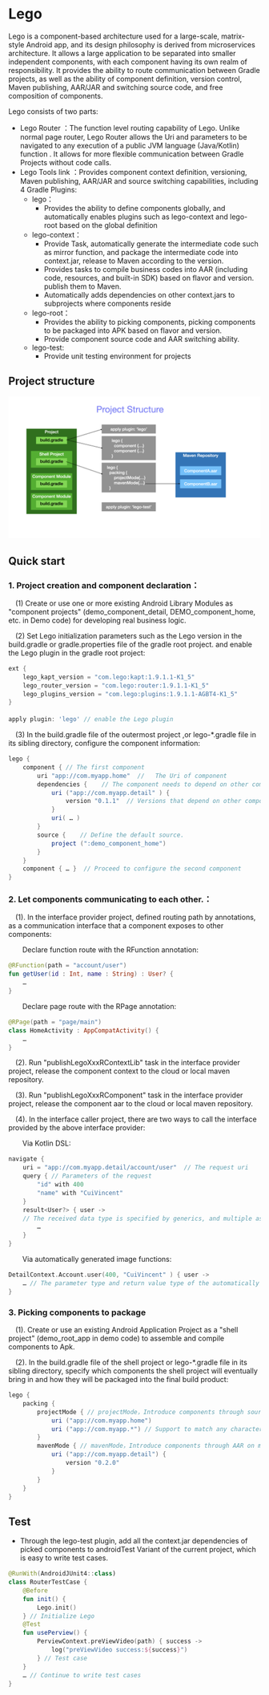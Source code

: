 # Lego
Lego is a component-based architecture used for a large-scale, matrix-style Android app, and its design philosophy is derived from microservices architecture. It allows a large application to be separated into smaller independent components, with each component having its own realm of responsibility.
It provides the ability to route communication between Gradle projects, as well as the ability of component definition, version control, Maven publishing, AAR/JAR and switching source code, and free composition of components.

Lego consists of two parts:
* Lego Router ：The function level routing capability of Lego. Unlike normal page router, Lego Router allows the Uri and parameters to be navigated to any execution of a public JVM language (Java/Kotlin) function . It allows for more flexible communication between Gradle Projects without code calls.
* Lego Tools link ：Provides component context definition, versioning, Maven publishing, AAR/JAR and source switching capabilities, including 4 Gradle Plugins:
    + lego：
        - Provides the ability to define components globally, and automatically enables plugins such as lego-context and lego-root based on the global definition
    + lego-context：
        - Provide Task, automatically generate the intermediate code such as mirror function, and package the intermediate code into context.jar, release to Maven according to the version.
        - Provides tasks to compile business codes into AAR (including code, resources, and built-in SDK) based on flavor and version. publish them to Maven.
        - Automatically adds dependencies on other context.jars to subprojects where components reside
    + lego-root：
        - Provides the ability to picking components, picking components to be packaged into APK based on flavor and version.
        - Provide component source code and AAR switching ability.
    + lego-test:
        - Provide unit testing environment for projects

## Project structure
![Design](lego-ps.jpeg)

## Quick start
### 1. Project creation and component declaration：
&ensp;&ensp;(1) Create or use one or more existing Android Library Modules as "component projects" (demo_component_detail, DEMO_component_home, etc. in Demo code) for developing real business logic.

&ensp;&ensp;(2) Set Lego initialization parameters such as the Lego version in the build.gradle or gradle.properties file of the gradle root project. and enable the Lego plugin in the gradle root project:
```groovy
ext {
    lego_kapt_version = "com.lego:kapt:1.9.1.1-K1_5"   
    lego_router_version = "com.lego:router:1.9.1.1-K1_5"   
    lego_plugins_version = "com.lego:plugins:1.9.1.1-AGBT4-K1_5"  
} 

apply plugin: 'lego' // enable the Lego plugin
```

&ensp;&ensp;(3) In the build.gradle file of the outermost project ,or lego-*.gradle file in its sibling directory, configure the component information:
```groovy
lego {
    component { // The first component
        uri "app://com.myapp.home"  //   The Uri of component
        dependencies {    // The component needs to depend on other components
            uri ("app://com.myapp.detail" ) { 
                version "0.1.1"  // Versions that depend on other components
            }
            uri( … ) 
        }
        source {    // Define the default source.
            project (":demo_component_home") 
        }
    }
    component { … }  // Proceed to configure the second component
} 
```

### 2. Let components communicating to each other.：
&ensp;&ensp;(1). In the interface provider project, defined  routing path by annotations, as a communication interface that a component exposes to other components:

&ensp;&ensp;&ensp;&ensp;Declare function route with the RFunction annotation:
```kotlin
@RFunction(path = "account/user") 
fun getUser(id : Int, name : String) : User? { 
    …
}
```

&ensp;&ensp;&ensp;&ensp;Declare page route with the RPage annotation:
```kotlin
@RPage(path = "page/main") 
class HomeActivity : AppCompatActivity() {
    … 
}
```
&ensp;&ensp;(2). Run "publishLegoXxxRContextLib" task in the interface provider project, release the component context to the cloud or local maven repository.

&ensp;&ensp;(3). Run "publishLegoXxxRComponent" task in the interface provider project, release the component aar to the cloud or local maven repository.

&ensp;&ensp;(4). In the interface caller project, there are two ways to call the interface provided by the above interface provider:

&ensp;&ensp;&ensp;&ensp;Via Kotlin DSL:
```kotlin
navigate {
    uri = "app://com.myapp.detail/account/user"  // The request uri
    query { // Parameters of the request
        "id" with 400
        "name" with "CuiVincent" 
    }
    result<User?> { user -> 
    // The received data type is specified by generics, and multiple asynchronous returns can be received as multiple results
        …
    }
} 
```

&ensp;&ensp;&ensp;&ensp;Via automatically generated image functions:
```kotlin
DetailContext.Account.user(400, "CuiVincent" ) { user ->
    … // The parameter type and return value type of the automatically generated image function are clear, which is more binding than the DSL
}
```

### 3. Picking components to package
&ensp;&ensp;(1). Create or use an existing Android Application Project as a "shell project" (demo_root_app in demo code) to assemble and compile components to Apk.

&ensp;&ensp;(2).  In the build.gradle file of the shell project or lego-*.gradle file in its sibling directory, specify which components the shell project will eventually bring in and how they will be packaged into the final build product:
```groovy
lego {	
    packing {
        projectMode { // projectMode，Introduce components through source code project
            uri ("app://com.myapp.home")
            uri ("app://com.myapp.*") // Support to match any character through *
        }
        mavenMode { // mavenMode，Introduce components through AAR on maven
            uri ("app://com.myapp.detail") {
                version "0.2.0" 
            }
        }
    }
} 
```
## Test
* Through the lego-test plugin, add all the context.jar dependencies of picked components to androidTest Variant of the current project, which is easy to write test cases.
```kotlin
@RunWith(AndroidJUnit4::class)
class RouterTestCase {
    @Before
    fun init() {
        Lego.init()
    } // Initialize Lego
    @Test
    fun usePerview() {
        PerviewContext.preViewVideo(path) { success ->
            log("preViewVideo success:${success}")
        } // Test case
    }
    … // Continue to write test cases
}

```
